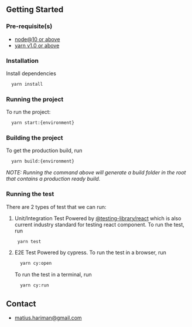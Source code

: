 ## Getting Started

### Pre-requisite(s)

- [node@10 or above](https://nodejs.org/en/)
- [yarn v1.0 or above](https://yarnpkg.com/)

### Installation

Install dependencies
   ```sh
     yarn install
   ```

### Running the project

To run the project:

```sh
  yarn start:{environment}
```

### Building the project

To get the production build, run

```sh
  yarn build:{environment}
```

_NOTE: Running the command above will generate a build folder in the root that contains a production ready build._

### Running the test

There are 2 types of test that we can run:

1. Unit/Integration Test
   Powered by [@testing-library/react](https://testing-library.com/docs/react-testing-library/intro/) which is also current industry standard for testing react component.
   To run the test, run
   ```sh
    yarn test
   ```
2. E2E Test
   Powered by cypress.
   To run the test in a browser, run

   ```sh
     yarn cy:open
   ```

   To run the test in a terminal, run

   ```sh
     yarn cy:run
   ```

## Contact

- matius.hariman@gmail.com
